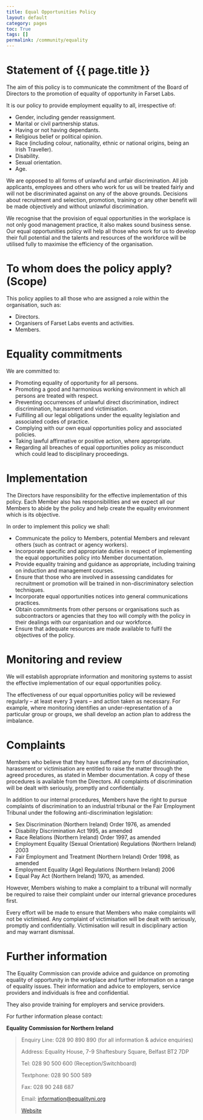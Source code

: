```yaml
---
title: Equal Opportunities Policy
layout: default
category: pages
toc: True
tags: []
permalink: /community/equality
---
```


# Statement of {{ page.title }}
The aim of this policy is to communicate the commitment of the Board of Directors to the promotion of equality of opportunity in Farset Labs.

It is our policy to provide employment equality to all, irrespective of:

* Gender, including gender reassignment.
* Marital or civil partnership status.
* Having or not having dependants.
* Religious belief or political opinion.
* Race (including colour, nationality, ethnic or national origins, being an Irish Traveller).
* Disability.
* Sexual orientation.
* Age.

We are opposed to all forms of unlawful and unfair discrimination. All job applicants, employees and others who work for us will be treated fairly and will not be discriminated against on any of the above grounds. Decisions about recruitment and selection, promotion, training or any other benefit will be made objectively and without unlawful discrimination.

We recognise that the provision of equal opportunities in the workplace is not only good management practice, it also makes sound business sense. Our equal opportunities policy will help all those who work for us to develop their full potential and the talents and resources of the workforce will be utilised fully to maximise the efficiency of the organisation.

# To whom does the policy apply? (Scope)

This policy applies to all those who are assigned a role within the organisation, such as:

* Directors.
* Organisers of Farset Labs events and activities.
* Members.

#  Equality commitments

We are committed to:

* Promoting equality of opportunity for all persons.
* Promoting a good and harmonious working environment in which all persons are treated with respect.
* Preventing occurrences of unlawful direct discrimination, indirect discrimination, harassment and victimisation.
* Fulfilling all our legal obligations under the equality legislation and associated codes of practice.
* Complying with our own equal opportunities policy and associated policies.
* Taking lawful affirmative or positive action, where appropriate.
* Regarding all breaches of equal opportunities policy as misconduct which could lead to disciplinary proceedings.

#  Implementation

The Directors have responsibility for the effective implementation of this policy. Each Member also has responsibilities and we expect all our Members to abide by the policy and help create the equality environment which is its objective.

In order to implement this policy we shall:

* Communicate the policy to Members, potential Members and relevant others (such as contract or agency workers).
* Incorporate specific and appropriate duties in respect of implementing the equal opportunities policy into Member documentation.
* Provide equality training and guidance as appropriate, including training on induction and management courses.
* Ensure that those who are involved in assessing candidates for recruitment or promotion will be trained in non-discriminatory selection techniques.
* Incorporate equal opportunities notices into general communications practices.
* Obtain commitments from other persons or organisations such as subcontractors or agencies that they too will comply with the policy in their dealings with our organisation and our workforce.
* Ensure that adequate resources are made available to fulfil the objectives of the policy.

#  Monitoring and review

We will establish appropriate information and monitoring systems to assist the effective implementation of our equal opportunities policy.

The effectiveness of our equal opportunities policy will be reviewed regularly – at least every 3 years – and action taken as necessary. For example, where monitoring identifies an under-representation of a particular group or groups, we shall develop an action plan to address the imbalance.

#  Complaints

Members who believe that they have suffered any form of discrimination, harassment or victimisation are entitled to raise the matter through the agreed procedures, as stated in Member documentation. A copy of these procedures is available from the Directors. All complaints of discrimination will be dealt with seriously, promptly and confidentially.

In addition to our internal procedures, Members have the right to pursue complaints of discrimination to an industrial tribunal or the Fair Employment Tribunal under the following anti-discrimination legislation:

* Sex Discrimination (Northern Ireland) Order 1976, as amended
* Disability Discrimination Act 1995, as amended
* Race Relations (Northern Ireland) Order 1997, as amended
* Employment Equality (Sexual Orientation) Regulations (Northern Ireland) 2003
* Fair Employment and Treatment (Northern Ireland) Order 1998, as amended
* Employment Equality (Age) Regulations (Northern Ireland) 2006
* Equal Pay Act (Northern Ireland) 1970, as amended.

However, Members wishing to make a complaint to a tribunal will normally be required to raise their complaint under our internal grievance procedures first.

Every effort will be made to ensure that Members who make complaints will not be victimised. Any complaint of victimisation will be dealt with seriously, promptly and confidentially. Victimisation will result in disciplinary action and may warrant dismissal.

# Further information

The Equality Commission can provide advice and guidance on promoting equality of opportunity in the workplace and further information on a range of equality issues. Their information and advice to employers, service providers and individuals is free and confidential.

They also provide training for employers and service providers.

For further information please contact:

**Equality Commission for Northern Ireland**

> Enquiry Line: 028 90 890 890 (for all information & advice enquiries)
>
> Address: Equality House, 7-9 Shaftesbury Square, Belfast BT2 7DP
>
> Tel: 028 90 500 600 (Reception/Switchboard)
>
> Textphone: 028 90 500 589
>
> Fax: 028 90 248 687
>
> Email: [information@equalityni.org](mailto:information@equalityni.org)
>
> [Website](www.equalityni.org)



